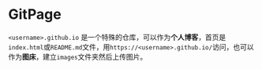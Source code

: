 # GitPage

`<username>.github.io` 是一个特殊的仓库，可以作为**个人博客**，首页是`index.html`或`README.md`文件，用`https://<username>.github.io/`访问，也可以作为**图床**，建立`images`文件夹然后上传图片。
